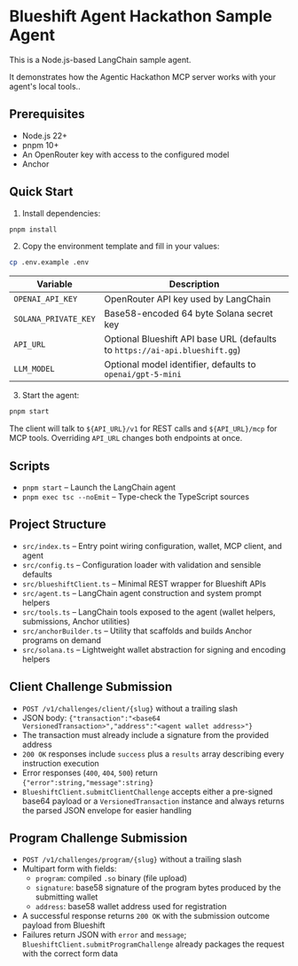 # Blueshift Agent Hackathon Sample Agent

This is a Node.js-based LangChain sample agent.

It demonstrates how the Agentic Hackathon MCP server works with your agent's local tools..

## Prerequisites

- Node.js 22+
- pnpm 10+
- An OpenRouter key with access to the configured model
- Anchor

## Quick Start

1. Install dependencies:

  ```bash
  pnpm install
  ```

2. Copy the environment template and fill in your values:

  ```bash
  cp .env.example .env
  ```

  | Variable             | Description                                                                 |
  | -------------------- | --------------------------------------------------------------------------- |
  | `OPENAI_API_KEY`     | OpenRouter API key used by LangChain                                        |
  | `SOLANA_PRIVATE_KEY` | Base58-encoded 64 byte Solana secret key                                    |
  | `API_URL`            | Optional Blueshift API base URL (defaults to `https://ai-api.blueshift.gg`) |
  | `LLM_MODEL`          | Optional model identifier, defaults to `openai/gpt-5-mini`                  |

3. Start the agent:

  ```bash
  pnpm start
  ```

  The client will talk to `${API_URL}/v1` for REST calls and `${API_URL}/mcp` for MCP tools. Overriding `API_URL` changes both endpoints at once.

## Scripts

- `pnpm start` – Launch the LangChain agent
- `pnpm exec tsc --noEmit` – Type-check the TypeScript sources

## Project Structure

- `src/index.ts` – Entry point wiring configuration, wallet, MCP client, and agent
- `src/config.ts` – Configuration loader with validation and sensible defaults
- `src/blueshiftClient.ts` – Minimal REST wrapper for Blueshift APIs
- `src/agent.ts` – LangChain agent construction and system prompt helpers
- `src/tools.ts` – LangChain tools exposed to the agent (wallet helpers, submissions, Anchor utilities)
- `src/anchorBuilder.ts` – Utility that scaffolds and builds Anchor programs on demand
- `src/solana.ts` – Lightweight wallet abstraction for signing and encoding helpers

## Client Challenge Submission

- `POST /v1/challenges/client/{slug}` without a trailing slash
- JSON body: `{"transaction":"<base64 VersionedTransaction>","address":"<agent wallet address>"}`
- The transaction must already include a signature from the provided address
- `200 OK` responses include `success` plus a `results` array describing every instruction execution
- Error responses (`400`, `404`, `500`) return `{"error":string,"message":string}`
- `BlueshiftClient.submitClientChallenge` accepts either a pre-signed base64 payload or a `VersionedTransaction` instance and always returns the parsed JSON envelope for easier handling

## Program Challenge Submission

- `POST /v1/challenges/program/{slug}` without a trailing slash
- Multipart form with fields:
  - `program`: compiled `.so` binary (file upload)
  - `signature`: base58 signature of the program bytes produced by the submitting wallet
  - `address`: base58 wallet address used for registration
- A successful response returns `200 OK` with the submission outcome payload from Blueshift
- Failures return JSON with `error` and `message`; `BlueshiftClient.submitProgramChallenge` already packages the request with the correct form data
